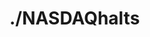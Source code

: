 # ./NASDAQhalts

<table id="data-table">
    <thead>
      <tr>
        <!-- Table headers will go here -->
      </tr>
    </thead>
    <tbody>
      <!-- Table data will go here -->
    </tbody>
  </table>
<script>
document.addEventListener('DOMContentLoaded', function() {
  const sheetUrl = 'https://docs.google.com/spreadsheets/d/e/2PACX-1vSm02-ccjaMk1wVhrlnlO5z9_3iavHhVB87VzO7NTCtlfhHfkDXyuLOmVLbgWOkggQlU59Mg8jdQjOj/pub?gid=425218978&single=true&output=csv';

  fetch(sheetUrl)
    .then(response => response.text())
    .then(data => {
      const rows = parseCSV(data);
      const table = document.getElementById('data-table');

      // Populate headers
      let theadHTML = '';
      rows[0].forEach(header => {
        theadHTML += `<th>${header}</th>`;
      });
      table.querySelector('thead tr').innerHTML = theadHTML;

      // Populate data rows
      let tbodyHTML = '';
      rows.slice(1).forEach(row => {
        tbodyHTML += '<tr>';
        row.forEach(cell => {
          tbodyHTML += `<td>${cell}</td>`;
        });
        tbodyHTML += '</tr>';
      });
      table.querySelector('tbody').innerHTML = tbodyHTML;
    })
    .catch(error => console.error('Error fetching the Google Sheet:', error));
});

function parseCSV(str) {
  const arr = [];
  let quote = false;  // 'true' means we're inside a quoted field

  // Iterate over each character, keep track of quoted field status
  for (let row = 0, col = 0, c = 0; c < str.length; c++) {
    const cc = str[c], nc = str[c+1];  // Current character, next character
    arr[row] = arr[row] || [];
    arr[row][col] = arr[row][col] || '';

    if (cc === '"' && quote && nc === '"') {
      arr[row][col] += cc; ++c;
    } else if (cc === '"') {
      quote = !quote;
    } else if (cc === ',' && !quote) {
      ++col;
    } else if (cc === '\n' && !quote) {
      ++row; col = 0;
    } else {
      arr[row][col] += cc;
    }
  }
  return arr;
}
</script>

